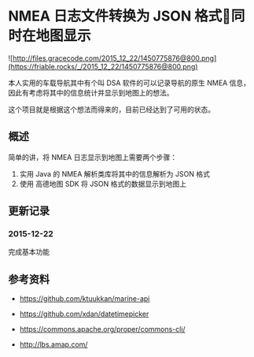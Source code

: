 # NMEA 日志文件转换为 JSON 格式同时在地图显示

![http://files.gracecode.com/2015_12_22/1450775876@800.png](https://friable.rocks/_/2015_12_22/1450775876@800.png)



本人实用的车载导航其中有个叫 DSA 软件的可以记录导航的原生 NMEA 信息，因此有考虑将其中的信息统计并显示到地图上的想法。

这个项目就是根据这个想法而得来的，目前已经达到了可用的状态。

## 概述

简单的讲，将 NMEA 日志显示到地图上需要两个步骤：

1. 实用 Java 的 NMEA 解析类库将其中的信息解析为 JSON 格式
2. 使用 高德地图 SDK 将 JSON 格式的数据显示到地图上

## 更新记录

### 2015-12-22

完成基本功能

## 参考资料

* https://github.com/ktuukkan/marine-api
  
* https://github.com/xdan/datetimepicker
  
* https://commons.apache.org/proper/commons-cli/
  
* http://lbs.amap.com/
  
  ​

